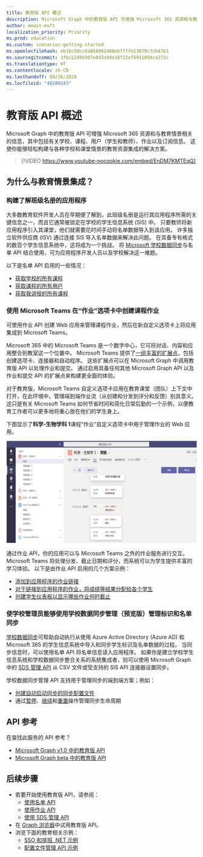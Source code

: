 ```yaml
---
title: 教育版 API 概述
description: Microsoft Graph 中的教育版 API 可增强 Microsoft 365 资源和与教育情景相关的信息，其中包括有关学校、课程、用户（学生和教师）、作业以及订阅信息。 这使你能够轻松构建与各种学校和课堂情景的教育资源集成的解决方案。
author: mmast-msft
localization_priority: Priority
ms.prod: education
ms.custom: scenarios:getting-started
ms.openlocfilehash: eb16c50cc0a858091488ebf7ffe13879c7cb4763
ms.sourcegitcommit: 3fbc2249b307e8d3a9de18f22ef6911094ca272c
ms.translationtype: HT
ms.contentlocale: zh-CN
ms.lasthandoff: 09/26/2020
ms.locfileid: "48289243"
---
```

# <a name="education-api-overview"></a>教育版 API 概述

Microsoft Graph 中的教育版 API 可增强 Microsoft 365 资源和与教育情景相关的信息，其中包括有关学校、课程、用户（学生和教师）、作业以及订阅信息。 这使你能够轻松构建与各种学校和课堂情景的教育资源集成的解决方案。

> [!VIDEO https://www.youtube-nocookie.com/embed/EnDM7KMTEqQ]

## <a name="why-integrate-with-education-scenarios"></a>为什么与教育情景集成？

### <a name="build-applications-that-are-aware-of-class-roster"></a>构建了解班级名册的应用程序

大多数教育软件开发人员在早期便了解到，此班级名册是运行其应用程序所需的关键信息之一，而且它通常被锁定在学校的学生信息系统 (SIS) 中。 只要教师将新应用程序引入其课堂，他们就需要花时间手动将名单数据导入到该应用。 许多独立软件供应商 (ISV) 通过连接 SIS 导入名单数据来解决此问题。 在具备专有格式的数百个学生信息系统中，这将成为一个挑战。 将 [Microsoft 学校数据同步](https://sds.microsoft.com/)与名单 API 结合使用，可为应用程序开发人员以及学校解决这一难题。

以下是名单 API 启用的一些情况：

- [获取学校的所有课程](/graph/api/educationschool-list-classes?view=graph-rest-1.0)
- [获取课程的所有用户](/graph/api/educationclass-list-members?view=graph-rest-1.0)
- [获取我讲授的所有课程](/graph/api/educationuser-list-classes?view=graph-rest-1.0)


### <a name="use-microsoft-teams-to-create-class-assignments-in-an-assignments-tab"></a>使用 Microsoft Teams 在“作业”选项卡中创建课程作业


可使用作业 API 创建 Web 应用来管理课程作业，然后在新自定义选项卡上将应用集成到 Microsoft Teams。  

Microsoft 365 中的 Microsoft Teams 是一个数字中心，它可将对话、内容和应用整合到教室这一个位置中。 Microsoft Teams 提供了[一组丰富的扩展点](/microsoftteams/platform/concepts/apps/apps-overview)，包括创建选项卡、连接器和自动程序。 这些扩展点可以在 Microsoft Graph 中调用教育版 API 以处理作业和提交。 通过启用具备任何其他 Microsoft Graph API 以及作业和提交 API 的扩展点来构建更全面的体验。

对于教育版，Microsoft Teams 自定义选项卡应用在教育课堂（团队）上下文中打开，在此环境中，管理端到端作业流（从创建和分发到评分和反馈）别具意义。 这只是有关 Microsoft Teams 如何节省时间和简化日常后勤的一个示例，以便教育工作者可以更多地将重心放在他们的学生身上。

下图显示了**科学-生物学科 1**课程“作业”自定义选项卡中用于管理作业的 Web 应用。

![Microsoft Teams 中面向“科学-生物学科”课程的“作业”选项卡屏幕截图](images/assignmentsinteams.png)


通过作业 API，你的应用可以与 Microsoft Teams 之外的作业服务进行交互。 Microsoft Teams 将处理分发、截止日期和评分，而系统可以为学生提供丰富的学习体验。
以下是由作业 API 启用的几个方案示例：

- [添加到应用程序的作业链接](/graph/api/educationclass-post-assignments?view=graph-rest-beta) 
- [对于链接到应用程序的作业，将成绩等结果分配给各个学生](/graph/api/educationoutcome-update?view=graph-rest-beta)
- [创建学生仪表板以显示哪些作业何时截止](/graph/api/educationclass-list-assignments?view=graph-rest-beta)


### <a name="enable-school-admins-to-manage-identity-and-roster-sync-using-school-data-sync-management-preview"></a>使学校管理员能够使用学校数据同步管理（预览版）管理标识和名单同步

[学校数据同步](https://sds.microsoft.com/)可帮助自动执行从使用 Azure Active Directory (Azure AD) 和 Microsoft 365 的学生信息系统中导入和同步学生标识及名单数据的过程。 当同步信息时，可以使用名单 API 将名单信息读入应用程序。 如果你是建立学校学生信息系统和学校数据同步整合关系的系统集成者，则可以使用 Microsoft Graph 中的 [SDS 管理 API](/graph/api/resources/educationsynchronizationprofile?view=graph-rest-beta) 从 CSV 文件或受支持的 SIS API 连接器设置同步。

学校数据同步管理 API 支持用于管理同步的端到端方案；例如：

- [创建自动启动同步的同步配置文件](/graph/api/educationsynchronizationprofile-post?view=graph-rest-beta)
- 通过[暂停](/graph/api/educationsynchronizationprofile-pause?view=graph-rest-beta)、[继续](/graph/api/educationsynchronizationprofile-resume?view=graph-rest-beta)和[重置](/graph/api/educationsynchronizationprofile-reset?view=graph-rest-beta)操作管理同步生命周期

## <a name="api-reference"></a>API 参考
在查找此服务的 API 参考？

- [Microsoft Graph v1.0 中的教育版 API](/graph/api/resources/education-overview?view=graph-rest-1.0)
- [Microsoft Graph beta 中的教育版 API](/graph/api/resources/education-overview?view=graph-rest-beta)


## <a name="next-steps"></a>后续步骤

- 若要开始使用教育版 API，请参阅：
  - [使用名单 API](/graph/api/resources/education-overview?view=graph-rest-1.0)
  - [使用作业 API](/graph/api/resources/educationassignment?view=graph-rest-beta)
  - [使用 SDS 管理 API](/graph/api/resources/educationsynchronizationprofile?view=graph-rest-beta)
- 在 [Graph 浏览器](https://developer.microsoft.com/graph/graph-explorer)中试用教育版 API。
- 浏览下面的教育相关示例：
  - [SSO 和排班 .NET 示例](https://github.com/OfficeDev/O365-EDU-AspNetMVC-Samples)
  - [配置文件管理 API 示例](https://github.com/OfficeDev/O365-EDU-SDS-AspNetMVC-Samples) 



